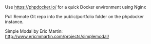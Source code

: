 Use https://phpdocker.io/ for a quick Docker environment using Nginx

Pull Remote Git repo into the public/portfolio folder on the phpdocker instance.

Simple Modal by Eric Martin:
http://www.ericmmartin.com/projects/simplemodal/
